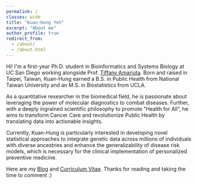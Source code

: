 ```yaml
---
permalink: /
classes: wide
title: "Kuan-Hung Yeh"
excerpt: "About me"
author_profile: true
redirect_from: 
  - /about/
  - /about.html
---
```

Hi! I'm a first-year Ph.D. student in Bioinformatics and Systems Biology at UC San Diego working alongside Prof. [Tiffany Amariuta](https://www.amariutalab.org/). Born and raised in Taipei, Taiwan, Kuan-Hung earned a B.S. in Public Health from National Taiwan University and an M.S. in Biostatistics from UCLA.

As a quantitative researcher in the biomedical field, he is passionate about leveraging the power of molecular diagnostics to combat diseases. Further, with a deeply ingrained scientific philosophy to promote "Health for All”, he aims to transform Cancer Care and revolutionize Public Health by translating data into actionable insights.

Currently, Kuan-Hung is particularly interested in developing novel statistical approaches to integrate genetic data across millions of individuals with diverse ancestries and enhance the generalizability of disease risk models, which is necessary for the clinical implementation of personalized preventive medicine.

Here are my [Blog](https://peterntuph.github.io/home/) and [Curriculum Vitae](https://peterntuph.github.io/home/CV.pdf). Thanks for reading and taking the time to comment :)
